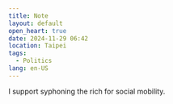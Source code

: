 ```yaml
---
title: Note
layout: default
open_heart: true
date: 2024-11-29 06:42
location: Taipei
tags: 
  - Politics
lang: en-US
---
```


I support syphoning the rich for social mobility.
